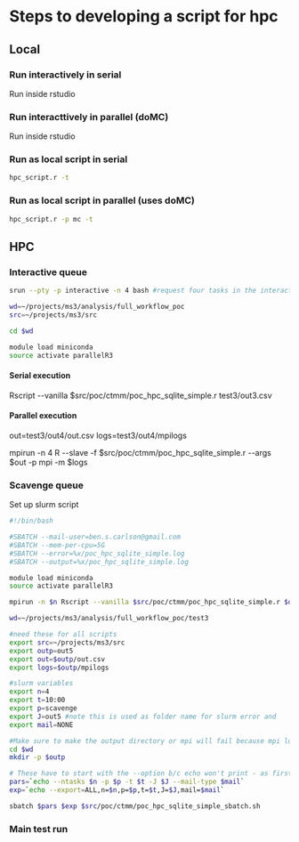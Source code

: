 # Steps to developing a script for hpc

## Local

### Run interactively in serial

Run inside rstudio

### Run interacttively in parallel (doMC)

Run inside rstudio

### Run as local script in serial

```bash
hpc_script.r -t
```

### Run as local script in parallel (uses doMC)

```bash
hpc_script.r -p mc -t
```

## HPC

### Interactive queue

```bash
srun --pty -p interactive -n 4 bash #request four tasks in the interactive queue

wd=~/projects/ms3/analysis/full_workflow_poc
src=~/projects/ms3/src

cd $wd

module load miniconda
source activate parallelR3
```

#### Serial execution

Rscript --vanilla $src/poc/ctmm/poc_hpc_sqlite_simple.r test3/out3.csv

#### Parallel execution

out=test3/out4/out.csv
logs=test3/out4/mpilogs

mpirun -n 4 R --slave -f $src/poc/ctmm/poc_hpc_sqlite_simple.r --args $out -p mpi -m $logs

### Scavenge queue

Set up slurm script

```bash
#!/bin/bash

#SBATCH --mail-user=ben.s.carlson@gmail.com
#SBATCH --mem-per-cpu=5G
#SBATCH --error=%x/poc_hpc_sqlite_simple.log
#SBATCH --output=%x/poc_hpc_sqlite_simple.log

module load miniconda
source activate parallelR3

mpirun -n $n Rscript --vanilla $src/poc/ctmm/poc_hpc_sqlite_simple.r $out -p mpi -m $logs
```

```bash
wd=~/projects/ms3/analysis/full_workflow_poc/test3

#need these for all scripts
export src=~/projects/ms3/src
export outp=out5
export out=$outp/out.csv
export logs=$outp/mpilogs

#slurm variables
export n=4
export t=10:00
export p=scavenge
export J=out5 #note this is used as folder name for slurm error and 
export mail=NONE

#Make sure to make the output directory or mpi will fail because mpi log files go here
cd $wd
mkdir -p $outp

# These have to start with the --option b/c echo won't print - as first character
pars=`echo --ntasks $n -p $p -t $t -J $J --mail-type $mail`
exp=`echo --export=ALL,n=$n,p=$p,t=$t,J=$J,mail=$mail`

sbatch $pars $exp $src/poc/ctmm/poc_hpc_sqlite_simple_sbatch.sh
```

### Main test run
